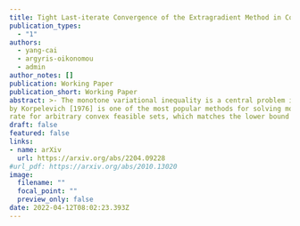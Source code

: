 ```yaml
---
title: Tight Last-iterate Convergence of the Extragradient Method in Constrained Monotone Variational Inequalities
publication_types:
  - "1"
authors:
  - yang-cai
  - argyris-oikonomou
  - admin
author_notes: []
publication: Working Paper
publication_short: Working Paper
abstract: >- The monotone variational inequality is a central problem in mathematical programming that unifies and generalizes many important settings such as smooth convex optimization, twoplayer zero-sum games, convex-concave saddle point problems, etc. The extragradient method
by Korpelevich [1976] is one of the most popular methods for solving monotone variational inequalities. Despite its long history and intensive attention from the optimization and machine learning community, the following major problem remains open. *What is the last-iterate convergence rate of the extragradient method for monotone and Lipschitz variational inequalities with constraints?* We resolve this open problem by showing a tight $O(1/\sqrt{T})$ last-iterate convergence
rate for arbitrary convex feasible sets, which matches the lower bound by Golowich et al. [2020]. Our rate is measured in terms of the standard gap function. The technical core of our result is the monotonicity of a new performance measure – the tangent residual, which can be viewed as an adaptation of the norm of the operator that takes the local constraints into account. To establish the monotonicity, we develop a new approach that combines the power of the sum-of-squares programming with the low dimensionality of the update rule of the extragradient method. We believe our approach has many additional applications in the analysis of iterative methods.
draft: false
featured: false
links:
- name: arXiv
  url: https://arxiv.org/abs/2204.09228
#url_pdf: https://arxiv.org/abs/2010.13020
image:
  filename: ""
  focal_point: ""
  preview_only: false
date: 2022-04-12T08:02:23.393Z
---
```

